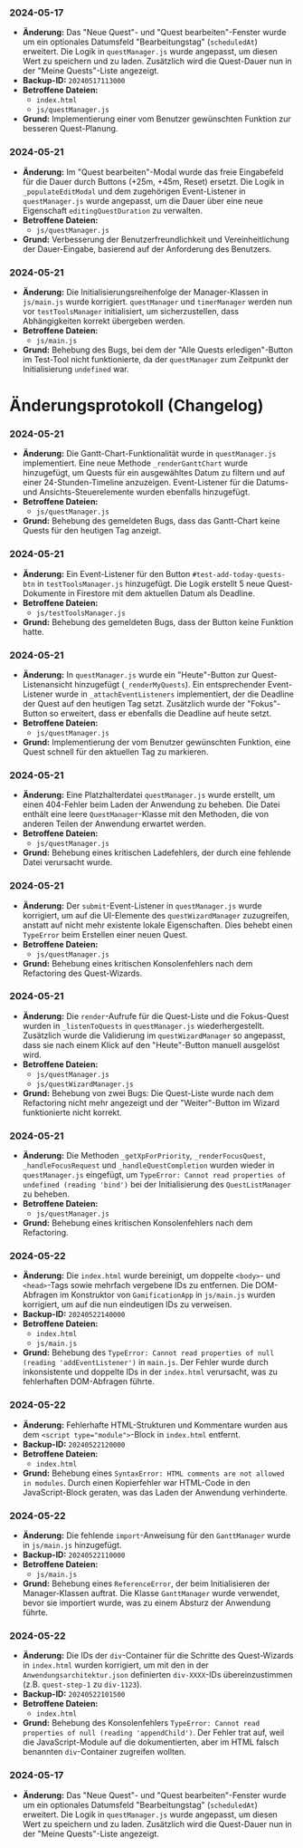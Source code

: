 ### 2024-05-17

- **Änderung:** Das "Neue Quest"- und "Quest bearbeiten"-Fenster wurde um ein optionales Datumsfeld "Bearbeitungstag" (`scheduledAt`) erweitert. Die Logik in `questManager.js` wurde angepasst, um diesen Wert zu speichern und zu laden. Zusätzlich wird die Quest-Dauer nun in der "Meine Quests"-Liste angezeigt.
- **Backup-ID:** `20240517113000`
- **Betroffene Dateien:**
  - `index.html`
  - `js/questManager.js`
- **Grund:** Implementierung einer vom Benutzer gewünschten Funktion zur besseren Quest-Planung.

### 2024-05-21

- **Änderung:** Im "Quest bearbeiten"-Modal wurde das freie Eingabefeld für die Dauer durch Buttons (+25m, +45m, Reset) ersetzt. Die Logik in `_populateEditModal` und dem zugehörigen Event-Listener in `questManager.js` wurde angepasst, um die Dauer über eine neue Eigenschaft `editingQuestDuration` zu verwalten.
- **Betroffene Dateien:**
  - `js/questManager.js`
- **Grund:** Verbesserung der Benutzerfreundlichkeit und Vereinheitlichung der Dauer-Eingabe, basierend auf der Anforderung des Benutzers.

### 2024-05-21

- **Änderung:** Die Initialisierungsreihenfolge der Manager-Klassen in `js/main.js` wurde korrigiert. `questManager` und `timerManager` werden nun vor `testToolsManager` initialisiert, um sicherzustellen, dass Abhängigkeiten korrekt übergeben werden.
- **Betroffene Dateien:**
  - `js/main.js`
- **Grund:** Behebung des Bugs, bei dem der "Alle Quests erledigen"-Button im Test-Tool nicht funktionierte, da der `questManager` zum Zeitpunkt der Initialisierung `undefined` war.

# Änderungsprotokoll (Changelog)

### 2024-05-21

- **Änderung:** Die Gantt-Chart-Funktionalität wurde in `questManager.js` implementiert. Eine neue Methode `_renderGanttChart` wurde hinzugefügt, um Quests für ein ausgewähltes Datum zu filtern und auf einer 24-Stunden-Timeline anzuzeigen. Event-Listener für die Datums- und Ansichts-Steuerelemente wurden ebenfalls hinzugefügt.
- **Betroffene Dateien:**
  - `js/questManager.js`
- **Grund:** Behebung des gemeldeten Bugs, dass das Gantt-Chart keine Quests für den heutigen Tag anzeigt.

### 2024-05-21

- **Änderung:** Ein Event-Listener für den Button `#test-add-today-quests-btn` in `testToolsManager.js` hinzugefügt. Die Logik erstellt 5 neue Quest-Dokumente in Firestore mit dem aktuellen Datum als Deadline.
- **Betroffene Dateien:**
  - `js/testToolsManager.js`
- **Grund:** Behebung des gemeldeten Bugs, dass der Button keine Funktion hatte.

### 2024-05-21

- **Änderung:** In `questManager.js` wurde ein "Heute"-Button zur Quest-Listenansicht hinzugefügt (`_renderMyQuests`). Ein entsprechender Event-Listener wurde in `_attachEventListeners` implementiert, der die Deadline der Quest auf den heutigen Tag setzt. Zusätzlich wurde der "Fokus"-Button so erweitert, dass er ebenfalls die Deadline auf heute setzt.
- **Betroffene Dateien:**
  - `js/questManager.js`
- **Grund:** Implementierung der vom Benutzer gewünschten Funktion, eine Quest schnell für den aktuellen Tag zu markieren.

### 2024-05-21

- **Änderung:** Eine Platzhalterdatei `questManager.js` wurde erstellt, um einen 404-Fehler beim Laden der Anwendung zu beheben. Die Datei enthält eine leere `QuestManager`-Klasse mit den Methoden, die von anderen Teilen der Anwendung erwartet werden.
- **Betroffene Dateien:**
  - `js/questManager.js`
- **Grund:** Behebung eines kritischen Ladefehlers, der durch eine fehlende Datei verursacht wurde.


### 2024-05-21

- **Änderung:** Der `submit`-Event-Listener in `questManager.js` wurde korrigiert, um auf die UI-Elemente des `questWizardManager` zuzugreifen, anstatt auf nicht mehr existente lokale Eigenschaften. Dies behebt einen `TypeError` beim Erstellen einer neuen Quest.
- **Betroffene Dateien:**
  - `js/questManager.js`
- **Grund:** Behebung eines kritischen Konsolenfehlers nach dem Refactoring des Quest-Wizards.

### 2024-05-21

- **Änderung:** Die `render`-Aufrufe für die Quest-Liste und die Fokus-Quest wurden in `_listenToQuests` in `questManager.js` wiederhergestellt. Zusätzlich wurde die Validierung im `questWizardManager` so angepasst, dass sie nach einem Klick auf den "Heute"-Button manuell ausgelöst wird.
- **Betroffene Dateien:**
  - `js/questManager.js`
  - `js/questWizardManager.js`
- **Grund:** Behebung von zwei Bugs: Die Quest-Liste wurde nach dem Refactoring nicht mehr angezeigt und der "Weiter"-Button im Wizard funktionierte nicht korrekt.

### 2024-05-21

- **Änderung:** Die Methoden `_getXpForPriority`, `_renderFocusQuest`, `_handleFocusRequest` und `_handleQuestCompletion` wurden wieder in `questManager.js` eingefügt, um `TypeError: Cannot read properties of undefined (reading 'bind')` bei der Initialisierung des `QuestListManager` zu beheben.
- **Betroffene Dateien:**
  - `js/questManager.js`
- **Grund:** Behebung eines kritischen Konsolenfehlers nach dem Refactoring.

### 2024-05-22

- **Änderung:** Die `index.html` wurde bereinigt, um doppelte `<body>`- und `<head>`-Tags sowie mehrfach vergebene IDs zu entfernen. Die DOM-Abfragen im Konstruktor von `GamificationApp` in `js/main.js` wurden korrigiert, um auf die nun eindeutigen IDs zu verweisen.
- **Backup-ID:** `20240522140000`
- **Betroffene Dateien:**
  - `index.html`
  - `js/main.js`
- **Grund:** Behebung des `TypeError: Cannot read properties of null (reading 'addEventListener')` in `main.js`. Der Fehler wurde durch inkonsistente und doppelte IDs in der `index.html` verursacht, was zu fehlerhaften DOM-Abfragen führte.

### 2024-05-22

- **Änderung:** Fehlerhafte HTML-Strukturen und Kommentare wurden aus dem `<script type="module">`-Block in `index.html` entfernt.
- **Backup-ID:** `20240522120000`
- **Betroffene Dateien:**
  - `index.html`
- **Grund:** Behebung eines `SyntaxError: HTML comments are not allowed in modules`. Durch einen Kopierfehler war HTML-Code in den JavaScript-Block geraten, was das Laden der Anwendung verhinderte.

### 2024-05-22

- **Änderung:** Die fehlende `import`-Anweisung für den `GanttManager` wurde in `js/main.js` hinzugefügt.
- **Backup-ID:** `20240522110000`
- **Betroffene Dateien:**
  - `js/main.js`
- **Grund:** Behebung eines `ReferenceError`, der beim Initialisieren der Manager-Klassen auftrat. Die Klasse `GanttManager` wurde verwendet, bevor sie importiert wurde, was zu einem Absturz der Anwendung führte.

### 2024-05-22

- **Änderung:** Die IDs der `div`-Container für die Schritte des Quest-Wizards in `index.html` wurden korrigiert, um mit den in der `Anwendungsarchitektur.json` definierten `div-XXXX`-IDs übereinzustimmen (z.B. `quest-step-1` zu `div-1123`).
- **Backup-ID:** `20240522101500`
- **Betroffene Dateien:**
  - `index.html`
- **Grund:** Behebung des Konsolenfehlers `TypeError: Cannot read properties of null (reading 'appendChild')`. Der Fehler trat auf, weil die JavaScript-Module auf die dokumentierten, aber im HTML falsch benannten `div`-Container zugreifen wollten.

### 2024-05-17

- **Änderung:** Das "Neue Quest"- und "Quest bearbeiten"-Fenster wurde um ein optionales Datumsfeld "Bearbeitungstag" (`scheduledAt`) erweitert. Die Logik in `questManager.js` wurde angepasst, um diesen Wert zu speichern und zu laden. Zusätzlich wird die Quest-Dauer nun in der "Meine Quests"-Liste angezeigt.

